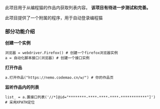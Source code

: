此项目用于从编程猫的作品内获取列表内容。
**该项目有待进一步测试和完善。**

此项目提供了一个附属的程序，用于自动登录编程猫

### 部分功能介绍

**创建一个实例**

    浏览器 = webdriver.Firefox() # 创建一个firefox浏览器实例
    a = 自动化脚本接口(浏览器) # 创建一个接口实例
**打开作品**

    a.打开作品("https://nemo.codemao.cn/w/") # 你的作品页
**监听作品内的列表**

    list_ = a.置接口列表('//*[@id="********-****-****-****-************"]') # 采用XPATH定位
